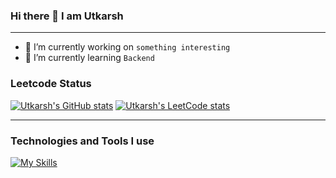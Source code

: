 ### Hi there 👋  I am Utkarsh 
<hr>

- 🔭 I’m currently working on ```something interesting ```
- 🌱 I’m currently learning ``` Backend ```

  
### Leetcode Status
[![Utkarsh's GitHub stats](https://github-readme-stats.vercel.app/api?username=utkarshilh&theme=dark&show_icons=true)](https://github.com/utkarshilh) [![Utkarsh's LeetCode stats](https://leetcode-stats-six.vercel.app/?username=utkarshilh&theme=dark)](https://github.com/utkarshilh)
<hr>


### Technologies and Tools I use
[![My Skills](https://skillicons.dev/icons?i=c,cpp,html,css,js,react,mysql)](https://skillicons.dev)


